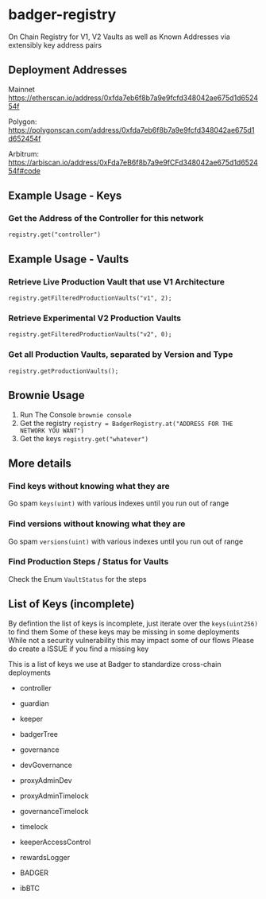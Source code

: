 # badger-registry
On Chain Registry for V1, V2 Vaults as well as Known Addresses via extensibly key address pairs


## Deployment Addresses

Mainnet
https://etherscan.io/address/0xfda7eb6f8b7a9e9fcfd348042ae675d1d652454f

Polygon:
https://polygonscan.com/address/0xfda7eb6f8b7a9e9fcfd348042ae675d1d652454f

Arbitrum:
https://arbiscan.io/address/0xFda7eB6f8b7a9e9fCFd348042ae675d1d652454f#code

## Example Usage - Keys
### Get the Address of the Controller for this network
```registry.get("controller")```

## Example Usage - Vaults

### Retrieve Live Production Vault that use V1 Architecture

```registry.getFilteredProductionVaults("v1", 2);```

### Retrieve Experimental V2 Production Vaults
```registry.getFilteredProductionVaults("v2", 0);```

### Get all Production Vaults, separated by Version and Type
```registry.getProductionVaults();```

## Brownie Usage

1. Run The Console ```brownie console```
2. Get the registry ```registry = BadgerRegistry.at("ADDRESS FOR THE NETWORK YOU WANT")```
3. Get the keys ```registry.get("whatever")```


## More details

### Find keys without knowing what they are
Go spam `keys(uint)` with various indexes until you run out of range

### Find versions without knowing what they are
Go spam `versions(uint)` with various indexes until you run out of range

### Find Production Steps / Status for Vaults
Check the Enum `VaultStatus` for the steps


## List of Keys (incomplete)

By defintion the list of keys is incomplete, just iterate over the `keys(uint256)` to find them
Some of these keys may be missing in some deployments
While not a security vulnerability this may impact some of our flows
Please do create a ISSUE if you find a missing key

This is a list of keys we use at Badger to standardize cross-chain deployments

- controller
- guardian
- keeper
- badgerTree
- governance
- devGovernance


- proxyAdminDev
- proxyAdminTimelock
- governanceTimelock
- timelock

- keeperAccessControl
- rewardsLogger

- BADGER
- ibBTC
